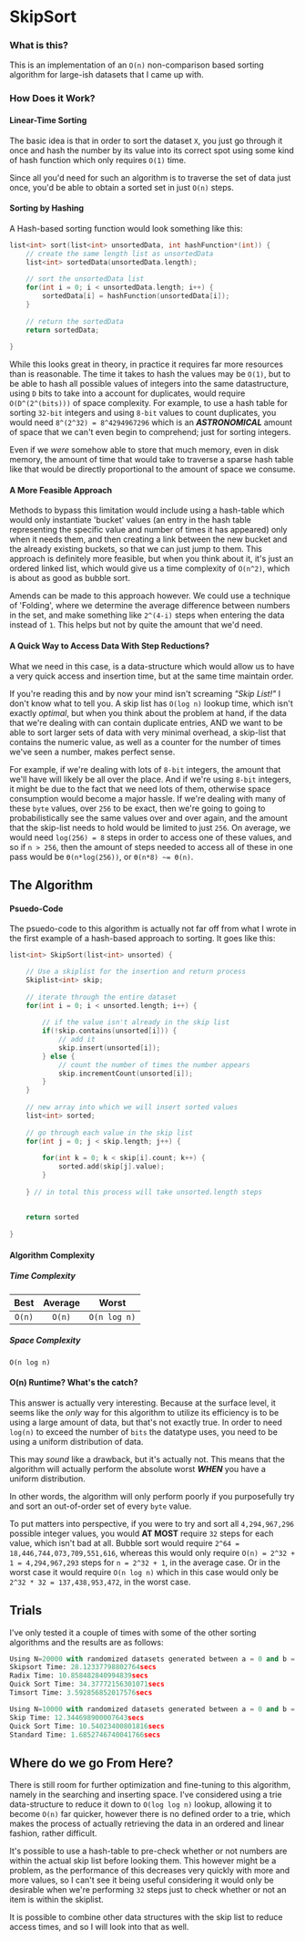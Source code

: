# SkipSort

### What is this?

This is an implementation of an `O(n)` non-comparison based sorting algorithm for large-ish datasets that
I came up with. 

### How Does it Work?

#### Linear-Time Sorting
The basic idea is that in order to sort the dataset `X`, you just go through it once and hash the number
by its value into its correct spot using some kind of hash function which only requires `O(1)` time. 

Since all you'd need for such an algorithm is to traverse the set of data just once, you'd be able to
obtain a sorted set in just `O(n)` steps. 

#### Sorting by Hashing
A Hash-based sorting function would look something like this:
```cpp
list<int> sort(list<int> unsortedData, int hashFunction*(int)) {
    // create the same length list as unsortedData
    list<int> sortedData(unsortedData.length); 
    
    // sort the unsortedData list
    for(int i = 0; i < unsortedData.length; i++) {
        sortedData[i] = hashFunction(unsortedData[i]);
    }
    
    // return the sortedData
    return sortedData;
   
}
```
While this looks great in theory, in practice it requires far more resources than is reasonable. 
The time it takes to hash the values may be `O(1)`, but to be able to hash all possible values of integers
into the same datastructure, using `D` bits to take into a account for duplicates, would require 
`O(D^(2^(bits)))` of space complexity. For example, to use a hash table for sorting `32-bit` integers 
and using `8-bit` values to count duplicates, you would need `8^(2^32) = 8^4294967296` which 
is an ***ASTRONOMICAL*** amount of space that we can't even begin to comprehend; just for sorting integers.

Even if we *were* somehow able to store that much memory, even in disk memory, the amount of time that would
take to traverse a sparse hash table like that would be directly proportional to the amount of space
we consume. 

#### A More Feasible Approach
Methods to bypass this limitation would include using a hash-table which would only instantiate 'bucket'
values (an entry in the hash table representing the specific value and number of times it has appeared) 
only when it needs them, and then creating a link between the new bucket and the already existing
buckets, so that we can just jump to them. This approach is definitely more feasible, 
but when you think about it, it's just an ordered linked list, which would give us a time complexity
of `O(n^2)`, which is about as good as bubble sort.

Amends can be made to this approach however. We could use a technique of 'Folding', where we determine
the average difference between numbers in the set, and make something like `2^(4-i)` steps when entering
the data instead of `1`. This helps but not by quite the amount that we'd need. 


#### A Quick Way to Access Data With Step Reductions?
What we need in this case, is a data-structure which would allow us to have a very quick access and
insertion time, but at the same time maintain order. 

If you're reading this and by now your mind isn't screaming *"Skip List!"* I don't know what to tell you.
A skip list has `O(log n)` lookup time, which isn't exactly *optimal*, but when you think about the 
problem at hand, if the data that we're dealing with can contain duplicate entries, AND we want to be
able to sort larger sets of data with very minimal overhead, a skip-list that contains the numeric
value, as well as a counter for the number of times we've seen a number, makes perfect sense.

For example, if we're dealing with lots of `8-bit` integers, the amount that we'll have will likely
be all over the place. And if we're using `8-bit` integers, it might be due to the fact that we need 
lots of them, otherwise space consumption would become a major hassle. If we're dealing with many
of these `byte` values, over `256` to be exact, then we're going to going to probabilistically see
the same values over and over again, and the amount that the skip-list needs to hold would be limited
to just `256`. On average, we would need `log(256) = 8` steps in order to access one of these values, 
and so if `n > 256`, then the amount of steps needed to access all of these in one pass would be 
`Ө(n*log(256))`, or `Ө(n*8) ~= Ө(n)`. 

## The Algorithm 

#### Psuedo-Code

The psuedo-code to this algorithm is actually not far off from what I wrote in the first example
of a hash-based approach to sorting. It goes like this:
```cpp
list<int> SkipSort(list<int> unsorted) {

    // Use a skiplist for the insertion and return process
    Skiplist<int> skip;
    
    // iterate through the entire dataset
    for(int i = 0; i < unsorted.length; i++) {
        
        // if the value isn't already in the skip list
        if(!skip.contains(unsorted[i])) {
            // add it
            skip.insert(unsorted[i]);
        } else {
            // count the number of times the number appears
            skip.incrementCount(unsorted[i]);
        }
    }
    
    // new array into which we will insert sorted values
    list<int> sorted;
    
    // go through each value in the skip list
    for(int j = 0; j < skip.length; j++) {
              
        for(int k = 0; k < skip[i].count; k++) {
            sorted.add(skip[j].value);
        }
  
    } // in total this process will take unsorted.length steps
    
    
    return sorted
    
}
```
#### Algorithm Complexity

##### Time Complexity

| Best | Average | Worst |
|:----:|:-------:|:-----:|
|`O(n)`|`O(n)`| `O(n log n)`|

##### Space Complexity

`O(n log n)`

#### O(n) Runtime? What's the catch?
This answer is actually very interesting. Because at the surface level, it seems like the *only* way 
for this algorithm to utilize its efficiency is to be using a large amount of data, but that's not
exactly true. In order to need `log(n)` to exceed the number of `bits` the datatype uses, you need to 
be using a uniform distribution of data. 

This may *sound* like a drawback, but it's actually not. This means that the algorithm will actually
perform the absolute worst ***WHEN*** you have a uniform distribution. 

In other words, the algorithm will only perform poorly if you purposefully try and sort an out-of-order
set of every `byte` value. 

To put matters into perspective, if you were to try and sort all `4,294,967,296` possible integer values,
you would **AT MOST** require `32` steps for each value, which isn't bad at all. Bubble sort would require
`2^64 = 18,446,744,073,709,551,616`, whereas this would only require `O(n) = 2^32 + 1 = 4,294,967,293`
steps for `n = 2^32 + 1`, in the average case. Or in the worst case it would require 
`O(n log n)` which in this case would only be `2^32 * 32 = 137,438,953,472`, in the worst case.

## Trials
I've only tested it a couple of times with some of the other sorting algorithms and the 
results are as follows:
```python
Using N=20000 with randomized datasets generated between a = 0 and b = 50
Skipsort Time: 28.12337798802764secs
Radix Time: 10.858482840994839secs
Quick Sort Time: 34.37772156301071secs
Timsort Time: 3.592856852017576secs
```

```python
Using N=10000 with randomized datasets generated between a = 0 and b = 50
Skip Time: 12.344698900007643secs
Quick Sort Time: 10.54023400801816secs
Standard Time: 1.6852746740041766secs
```

## Where do we go From Here?
There is still room for further optimization and fine-tuning to this algorithm, namely in the 
searching and inserting space. I've considered using a trie data-structure to reduce it down to 
`O(log log n)` lookup, allowing it to become `O(n)` far quicker, however there is no defined order
to a trie, which makes the process of actually retrieving the data in an ordered and linear fashion, 
rather difficult. 

It's possible to use a hash-table to pre-check whether or not numbers are within the actual skip
list before looking them. This however might be a problem, as the performance of this decreases
very quickly with more and more values, so I can't see it being useful considering it would only
be desirable when we're performing `32` steps just to check whether or not an item is within the skiplist.

It is possible to combine other data structures with the skip list to reduce access times, and so I will
look into that as well. 